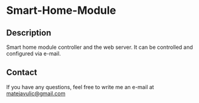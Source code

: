 # Smart-Home-Module

## Description
Smart home module controller and the web server. It can be controlled and configured via e-mail.

## Contact
If you have any questions, feel free to write me an e-mail at matejavulic@gmail.com
